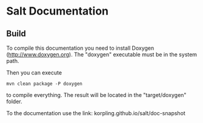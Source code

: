 Salt Documentation
===================

Build
-----

To compile this documentation you need to install Doxygen (http://www.doxygen.org).
The "doxygen" executable must be in the system path.

Then you can execute
```
mvn clean package -P doxygen
```
to compile everything. The result will be located in the "target/doxygen" folder.

To the documentation use the link:
korpling.github.io/salt/doc-snapshot
